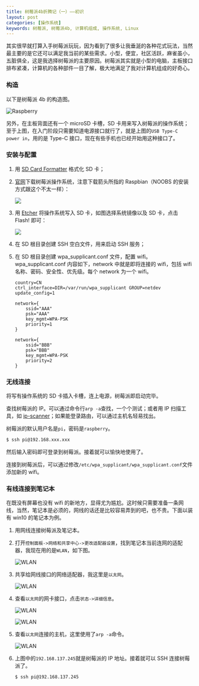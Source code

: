 ```yaml
---
title: 树莓派4b折腾记（一）——初识
layout: post
categories: [操作系统]
keywords: 树莓派, 树莓派4b, 计算机组成, 操作系统, Linux
---
```


其实很早就打算入手树莓派玩玩，因为看到了很多让我垂涎的各种花式玩法，当然最主要的是它还可以满足我当前的某些需求。小型，便宜，社区活跃，麻雀虽小，五脏俱全，这是我选择树莓派的主要原因。树莓派其实就是小型的电脑，主板接口排布紧凑，计算机的各种部件一目了解，极大地满足了我对计算机组成的好奇心。

### 构造

以下是树莓派 4b 的构造图。

![Raspberry](/assets/images/2020/0226/WX_20200226230509.png)

另外，在主板背面还有一个 microSD 卡槽，SD 卡用来写入树莓派的操作系统；至于上图，在入门阶段只需要知道电源接口就行了，就是上图的`USB Type-C power in`，用的是 Type-C 接口，现在有些手机也已经开始用这种接口了。

### 安装与配置

1.  用 [SD Card Formatter](https://www.sdcard.org/downloads/formatter/) 格式化 SD 卡；

2.  [官网](https://www.raspberrypi.org/downloads/)下载树莓派操作系统，注意下载箭头所指的 Raspbian（NOOBS 的安装方式跟这个不太一样）：

    ![](/assets/images/2020/0226/WX_20200226233100.png)
3.  用 [Etcher](https://www.balena.io/etcher/) 将操作系统写入 SD 卡，如图选择系统镜像以及 SD 卡，点击 Flash! 即可：

    ![](/assets/images/2020/0226/WX_20200226233511.png)
    
4.  在 SD 根目录创建 SSH 空白文件，用来启动 SSH 服务；

5.  在 SD 根目录创建 wpa_supplicant.conf 文件，配置 wifi。wpa_supplicant.conf 内容如下，network 中就是即将连接的 wifi，包括 wifi 名称、密码、安全性、优先级。每个 network 为一个 wifi。

    ```
    country=CN
    ctrl_interface=DIR=/var/run/wpa_supplicant GROUP=netdev
    update_config=1
    
    network={
    	ssid="AAA"
    	psk="AAA"
    	key_mgmt=WPA-PSK
    	priority=1
    }
    
    network={
    	ssid="BBB"
    	psk="BBB"
    	key_mgmt=WPA-PSK
    	priority=2
    }
    ```
    
### 无线连接

将写有操作系统的 SD 卡插入卡槽，连上电源，树莓派即启动完毕。

查找树莓派的 IP。可以通过命令行`arp -a`查找，一个个测试；或者用 IP 扫描工具，如 [ip-scanner](https://www.advanced-ip-scanner.com/)；如果能登录路由，可以通过主机名轻易找出。

树莓派的默认用户名是`pi`，密码是`raspberry`。

```bash
$ ssh pi@192.168.xxx.xxx
```

然后输入密码即可登录到树莓派。接着就可以愉快地使用了。

连接到树莓派后，可以通过修改`/etc/wpa_supplicant/wpa_supplicant.conf`文件添加新的 wifi。

### 有线连接到笔记本

在既没有屏幕也没有 wifi 的新地方，显得尤为尴尬。这时候只需要准备一条网线，当然，笔记本是必须的，网线的话还是比较容易弄到的吧，也不贵。下面以装有 win10 的笔记本为例。

1.  用网线连接树莓派及笔记本。

2.  打开`控制面板->网络和共享中心->更改适配器设置`，找到笔记本当前连网的适配器，我现在用的是`WLAN`，如下图。

    ![WLAN](/assets/images/2020/0226/WX_20200311232531.png)
   
3.  共享给网线接口的网络适配器，我这里是`以太网`。

    ![WLAN](/assets/images/2020/0226/WX_20200311232934.png)
    
4.  查看`以太网`的网卡接口，点击`状态->详细信息`。

    ![WLAN](/assets/images/2020/0226/WX_20200311233336.png)
    
    ![WLAN](/assets/images/2020/0226/WX_20200311233408.png)
    
5.  查看`以太网`连接的主机，这里使用了`arp -a`命令。

    ![WLAN](/assets/images/2020/0226/WX_20200311233450.png)
    
6.  上图中的`192.168.137.245`就是树莓派的 IP 地址。接着就可以 SSH 连接树莓派了。

    ```bash
    $ ssh pi@192.168.137.245
    ```
